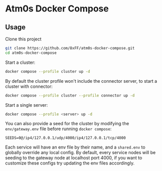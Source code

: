 # Atm0s Docker Compose

## Usage
Clone this project
```bash
git clone https://github.com/8xFF/atm0s-docker-compose.git 
cd atm0s-docker-compose
```

Start a cluster:
```bash
docker compose --profile cluster up -d
```

By default the cluster profile won't include the connector server, to start a cluster with connector:
```bash
docker compose --profile cluster --profile connector up -d
```

Start a single server:
```bash
docker compose --profile <server> up -d
```

You can also provide a seed for the cluster by modifying the `env/gateway.env` file before running `docker compose`:
```
SEEDS=0@/ip4/127.0.0.1/udp/4000/ip4/127.0.0.1/tcp/4000
```
Each service will have an env file by their name, and a `shared.env` to globally override any local config.
By default, every service nodes will be seeding to the gateway node at localhost port 4000, if you want to customize these configs try updating the env files accordingly.

